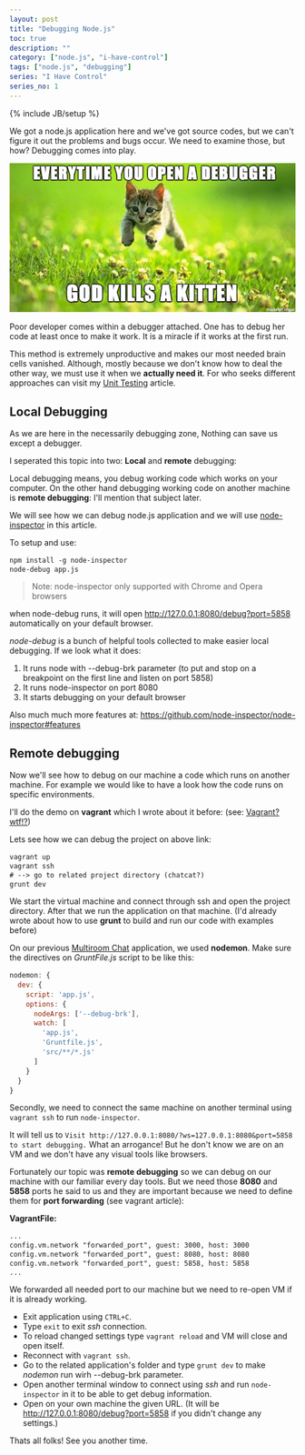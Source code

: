 ```yaml
---
layout: post
title: "Debugging Node.js"
toc: true
description: ""
category: ["node.js", "i-have-control"]
tags: ["node.js", "debugging"]
series: "I Have Control"
series_no: 1
---
```

{% include JB/setup %}

We got a node.js application here and we've got source codes, but we can't figure it out the problems and bugs occur. We need to examine those, but how? Debugging comes into play. 

<!--more-->

![](/assets/images/kitten.png)

Poor developer comes within a debugger attached. One has to debug her code at least once to make it work. It is a miracle if it works at the first run.

This method is extremely unproductive and makes our most needed brain cells vanished. Although, mostly because we don't know how to deal the other way, we must use it when we **actually need it**. For who seeks different approaches can visit my [Unit Testing](/en/software/2015/11/15/software-testing#unit-testing) article.

## Local Debugging

As we are here in the necessarily debugging zone, Nothing can save us except a debugger. 

I seperated this topic into two: **Local** and **remote** debugging:

Local debugging means, you debug working code which works on your computer. On the other hand debugging working code on another machine is **remote debugging**: I'll mention that subject later. 

We will see how we can debug node.js application and we will use [node-inspector](https://github.com/node-inspector/node-inspector) in this article.

To setup and use:

~~~
npm install -g node-inspector
node-debug app.js
~~~

> Note: node-inspector only supported with Chrome and Opera browsers

when node-debug runs, it will open <http://127.0.0.1:8080/debug?port=5858>  automatically on your default browser.

*node-debug* is a bunch of helpful tools collected to make easier local debugging. If we look what it does:

1. It runs node with --debug-brk parameter (to put and stop on a breakpoint on the first line and listen on port 5858)
1. It runs node-inspector on port 8080
1. It starts debugging on your default browser

Also much much more features at: <https://github.com/node-inspector/node-inspector#features>

## Remote debugging

Now we'll see how to debug on our machine a code which runs on another machine. For example we would like to have a look how the code runs on specific environments.

I'll do the demo on **vagrant** which I wrote about it before: (see: [Vagrant? wtf!?](/en/virtual-machines/2015/11/14/vagrant))

Lets see how we can debug the project on above link:

~~~
vagrant up
vagrant ssh
# --> go to related project directory (chatcat?)
grunt dev
~~~

We start the virtual machine and connect through ssh and open the project directory. After that we run the application on that machine. (I'd already wrote about how to use **grunt** to build and run our code with examples before)

On our previous [Multiroom Chat](/en/node.js/2015/11/15/multi-room-chat-application) application, we used **nodemon**. Make sure the directives on *GruntFile.js* script to be like this:

~~~js
nodemon: {
  dev: {
    script: 'app.js',
    options: {
      nodeArgs: ['--debug-brk'],
      watch: [
        'app.js',
        'Gruntfile.js',
        'src/**/*.js'
      ]
    }
  }
}
~~~

Secondly, we need to connect the same machine on another terminal using `vagrant ssh` to run `node-inspector`.

It will tell us to `Visit http://127.0.0.1:8080/?ws=127.0.0.1:8080&port=5858 to start debugging.` What an arrogance! But he don't know we are on an VM and we don't have any visual tools like browsers.

Fortunately our topic was **remote debugging** so we can debug on our machine with our familiar every day tools. But we need those **8080** and **5858** ports he said to us and they are important because we need to define them for **port forwarding** (see vagrant article):

**VagrantFile:**

~~~
...
config.vm.network "forwarded_port", guest: 3000, host: 3000
config.vm.network "forwarded_port", guest: 8080, host: 8080
config.vm.network "forwarded_port", guest: 5858, host: 5858
...
~~~

We forwarded all needed port to our machine but we need to re-open VM if it is already working.

* Exit application using `CTRL+C`.
* Type `exit` to exit *ssh* connection.
* To reload changed settings type `vagrant reload` and VM will close and open itself.
* Reconnect with `vagrant ssh`.
* Go to the related application's folder and type `grunt dev` to make *nodemon* run wirh --debug-brk parameter.
* Open another terminal window to connect using *ssh* and run `node-inspector` in it to be able to get debug information.
* Open on your own machine the given URL. (It will be <http://127.0.0.1:8080/debug?port=5858> if you didn't change any settings.)

Thats all folks! See you another time.